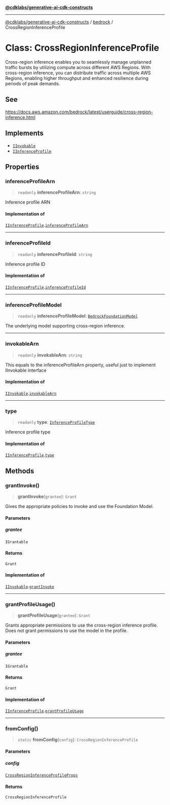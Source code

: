 [**@cdklabs/generative-ai-cdk-constructs**](../../../../README.md)

***

[@cdklabs/generative-ai-cdk-constructs](../../../../README.md) / [bedrock](../README.md) / CrossRegionInferenceProfile

# Class: CrossRegionInferenceProfile

Cross-region inference enables you to seamlessly manage unplanned traffic
bursts by utilizing compute across different AWS Regions. With cross-region
inference, you can distribute traffic across multiple AWS Regions, enabling
higher throughput and enhanced resilience during periods of peak demands.

## See

https://docs.aws.amazon.com/bedrock/latest/userguide/cross-region-inference.html

## Implements

- [`IInvokable`](../interfaces/IInvokable.md)
- [`IInferenceProfile`](../interfaces/IInferenceProfile.md)

## Properties

### inferenceProfileArn

> `readonly` **inferenceProfileArn**: `string`

Inference profile ARN

#### Implementation of

[`IInferenceProfile`](../interfaces/IInferenceProfile.md).[`inferenceProfileArn`](../interfaces/IInferenceProfile.md#inferenceprofilearn)

***

### inferenceProfileId

> `readonly` **inferenceProfileId**: `string`

Inference profile ID

#### Implementation of

[`IInferenceProfile`](../interfaces/IInferenceProfile.md).[`inferenceProfileId`](../interfaces/IInferenceProfile.md#inferenceprofileid)

***

### inferenceProfileModel

> `readonly` **inferenceProfileModel**: [`BedrockFoundationModel`](BedrockFoundationModel.md)

The underlying model supporting cross-region inference.

***

### invokableArn

> `readonly` **invokableArn**: `string`

This equals to the inferenceProfileArn property, useful just to implement IInvokable interface

#### Implementation of

[`IInvokable`](../interfaces/IInvokable.md).[`invokableArn`](../interfaces/IInvokable.md#invokablearn)

***

### type

> `readonly` **type**: [`InferenceProfileType`](../enumerations/InferenceProfileType.md)

Inference profile type

#### Implementation of

[`IInferenceProfile`](../interfaces/IInferenceProfile.md).[`type`](../interfaces/IInferenceProfile.md#type)

## Methods

### grantInvoke()

> **grantInvoke**(`grantee`): `Grant`

Gives the appropriate policies to invoke and use the Foundation Model.

#### Parameters

##### grantee

`IGrantable`

#### Returns

`Grant`

#### Implementation of

[`IInvokable`](../interfaces/IInvokable.md).[`grantInvoke`](../interfaces/IInvokable.md#grantinvoke)

***

### grantProfileUsage()

> **grantProfileUsage**(`grantee`): `Grant`

Grants appropriate permissions to use the cross-region inference profile.
Does not grant permissions to use the model in the profile.

#### Parameters

##### grantee

`IGrantable`

#### Returns

`Grant`

#### Implementation of

[`IInferenceProfile`](../interfaces/IInferenceProfile.md).[`grantProfileUsage`](../interfaces/IInferenceProfile.md#grantprofileusage)

***

### fromConfig()

> `static` **fromConfig**(`config`): `CrossRegionInferenceProfile`

#### Parameters

##### config

[`CrossRegionInferenceProfileProps`](../interfaces/CrossRegionInferenceProfileProps.md)

#### Returns

`CrossRegionInferenceProfile`
